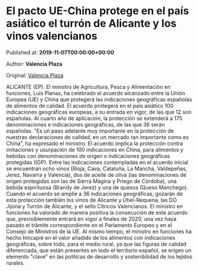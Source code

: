 
# El pacto UE-China protege en el país asiático el turrón de Alicante y los vinos valencianos

Published at: **2019-11-07T00:00:00+00:00**

Author: **Valencia Plaza**

Original: [Valencia Plaza](https://valenciaplaza.com/ElpactoUE-ChinaprotegeenelpasasiticoelturrndeAlicanteylosvinosvalencianos)

ALICANTE (EP). El ministro de Agricultura, Pesca y Alimentación en funciones, Luis Planas, ha celebrado el acuerdo alcanzado entre la Unión Europea (UE) y China que protegerá las indicaciones geográficas españolas de alimentos de calidad. El acuerdo protegerá en el país asiático 100 indicaciones geográficas europeas, a su entrada en vigor, de las que 12 son españolas. Al cuarto año de aplicación, la protección se extenderá a 175 denominaciones e indicaciones geográficas, de las que 36 serán españolas.
"Es un paso adelante muy importante en la protección de nuestras declaraciones de calidad, en un mercado tan importante como es China", ha expresado el ministro. El acuerdo implica la protección contra imitaciones y usurpación de 100 indicaciones en China, para alimentos y bebidas con denominaciones de origen o indicaciones geográficas protegidas (IGP).
Entre las indicaciones contempladas en el acuerdo inicial se encuentran ocho vinos (Rioja, Cava, Cataluña, La Mancha, Valdepeñas, Jerez, Navarra y Valencia), dos de aceite de oliva (las denominaciones de origen protegidas son las de Sierra Mágina y Priego de Córdoba), una bebida espirituosa (Brandy de Jerez) y una de quesos (Queso Manchego). Cuando el acuerdo se amplíe a 36 indicaciones geográficas, gozarán de esta protección también los vinos de Alicante y Utiel-Requena, las DO Jijona y Turrón de Alicante, y el sello Cítricos Valencianos.
El ministro en funciones ha valorado de manera positiva la consecución de este acuerdo que, previsiblemente entrará en vigor a finales de 2020, una vez haya pasado el trámite correspondiente en el Parlamento Europeo y en el Consejo de Ministros de la UE. Al mismo tiempo, el ministro en funciones ha hecho hincapié en el valor añadido de los alimentos con indicaciones geográficas, sobre todo, para el medio rural, ya que las figuras de calidad diferenciada, que están presentes en todo el territorio español, se erigen un elemento "clave" en las políticas de desarrollo y sostenibilidad de los tejidos rurales.
